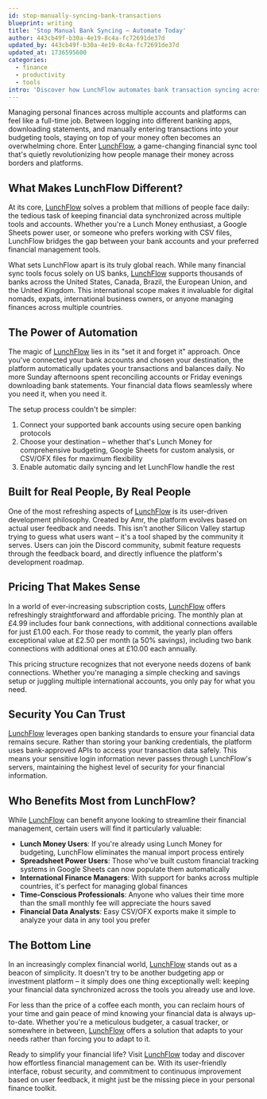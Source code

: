 ```yaml
---
id: stop-manually-syncing-bank-transactions
blueprint: writing
title: 'Stop Manual Bank Syncing – Automate Today'
author: 443cb49f-b30a-4e19-8c4a-fc72691de37d
updated_by: 443cb49f-b30a-4e19-8c4a-fc72691de37d
updated_at: 1736595600
categories:
  - finance
  - productivity
  - tools
intro: 'Discover how LunchFlow automates bank transaction syncing across multiple countries and platforms, saving you hours of manual work each month.'
---
```


Managing personal finances across multiple accounts and platforms can feel like a full-time job. Between logging into different banking apps, downloading statements, and manually entering transactions into your budgeting tools, staying on top of your money often becomes an overwhelming chore. Enter [LunchFlow](https://www.lunchflow.app/?atp=fpuVeM), a game-changing financial sync tool that's quietly revolutionizing how people manage their money across borders and platforms.

## What Makes LunchFlow Different?

At its core, [LunchFlow](https://www.lunchflow.app/?atp=fpuVeM) solves a problem that millions of people face daily: the tedious task of keeping financial data synchronized across multiple tools and accounts. Whether you're a Lunch Money enthusiast, a Google Sheets power user, or someone who prefers working with CSV files, LunchFlow bridges the gap between your bank accounts and your preferred financial management tools.

What sets LunchFlow apart is its truly global reach. While many financial sync tools focus solely on US banks, [LunchFlow](https://www.lunchflow.app/?atp=fpuVeM) supports thousands of banks across the United States, Canada, Brazil, the European Union, and the United Kingdom. This international scope makes it invaluable for digital nomads, expats, international business owners, or anyone managing finances across multiple countries.

## The Power of Automation

The magic of [LunchFlow](https://www.lunchflow.app/?atp=fpuVeM) lies in its "set it and forget it" approach. Once you've connected your bank accounts and chosen your destination, the platform automatically updates your transactions and balances daily. No more Sunday afternoons spent reconciling accounts or Friday evenings downloading bank statements. Your financial data flows seamlessly where you need it, when you need it.

The setup process couldn't be simpler:
1. Connect your supported bank accounts using secure open banking protocols
2. Choose your destination – whether that's Lunch Money for comprehensive budgeting, Google Sheets for custom analysis, or CSV/OFX files for maximum flexibility
3. Enable automatic daily syncing and let LunchFlow handle the rest

## Built for Real People, By Real People

One of the most refreshing aspects of [LunchFlow](https://www.lunchflow.app/?atp=fpuVeM) is its user-driven development philosophy. Created by Amr, the platform evolves based on actual user feedback and needs. This isn't another Silicon Valley startup trying to guess what users want – it's a tool shaped by the community it serves. Users can join the Discord community, submit feature requests through the feedback board, and directly influence the platform's development roadmap.

## Pricing That Makes Sense

In a world of ever-increasing subscription costs, [LunchFlow](https://www.lunchflow.app/?atp=fpuVeM) offers refreshingly straightforward and affordable pricing. The monthly plan at £4.99 includes four bank connections, with additional connections available for just £1.00 each. For those ready to commit, the yearly plan offers exceptional value at £2.50 per month (a 50% savings), including two bank connections with additional ones at £10.00 each annually.

This pricing structure recognizes that not everyone needs dozens of bank connections. Whether you're managing a simple checking and savings setup or juggling multiple international accounts, you only pay for what you need.

## Security You Can Trust

[LunchFlow](https://www.lunchflow.app/?atp=fpuVeM) leverages open banking standards to ensure your financial data remains secure. Rather than storing your banking credentials, the platform uses bank-approved APIs to access your transaction data safely. This means your sensitive login information never passes through LunchFlow's servers, maintaining the highest level of security for your financial information.

## Who Benefits Most from LunchFlow?

While [LunchFlow](https://www.lunchflow.app/?atp=fpuVeM) can benefit anyone looking to streamline their financial management, certain users will find it particularly valuable:

- **Lunch Money Users**: If you're already using Lunch Money for budgeting, LunchFlow eliminates the manual import process entirely
- **Spreadsheet Power Users**: Those who've built custom financial tracking systems in Google Sheets can now populate them automatically
- **International Finance Managers**: With support for banks across multiple countries, it's perfect for managing global finances
- **Time-Conscious Professionals**: Anyone who values their time more than the small monthly fee will appreciate the hours saved
- **Financial Data Analysts**: Easy CSV/OFX exports make it simple to analyze your data in any tool you prefer

## The Bottom Line

In an increasingly complex financial world, [LunchFlow](https://www.lunchflow.app/?atp=fpuVeM) stands out as a beacon of simplicity. It doesn't try to be another budgeting app or investment platform – it simply does one thing exceptionally well: keeping your financial data synchronized across the tools you already use and love.

For less than the price of a coffee each month, you can reclaim hours of your time and gain peace of mind knowing your financial data is always up-to-date. Whether you're a meticulous budgeter, a casual tracker, or somewhere in between, [LunchFlow](https://www.lunchflow.app/?atp=fpuVeM) offers a solution that adapts to your needs rather than forcing you to adapt to it.

Ready to simplify your financial life? Visit [LunchFlow](https://www.lunchflow.app/?atp=fpuVeM) today and discover how effortless financial management can be. With its user-friendly interface, robust security, and commitment to continuous improvement based on user feedback, it might just be the missing piece in your personal finance toolkit.